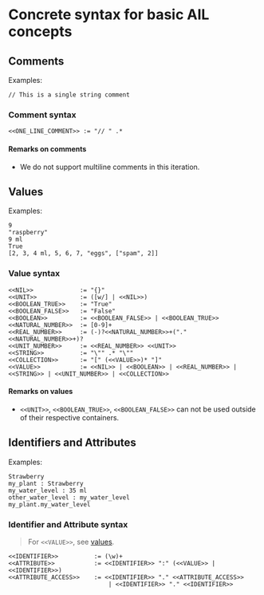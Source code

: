 # Concrete syntax for basic AIL concepts

## Comments

Examples:

```plaintext
// This is a single string comment
```

### Comment syntax

```plaintext
<<ONE_LINE_COMMENT>> := "// " .* 
```

#### Remarks on comments

- We do not support multiline comments in this iteration.

## Values

Examples:

```plaintext
9
"raspberry"
9 ml
True
[2, 3, 4 ml, 5, 6, 7, "eggs", ["spam", 2]]
```

### Value syntax

```f#
<<NIL>>             := "{}"
<<UNIT>>            := ([w/] | <<NIL>>)
<<BOOLEAN_TRUE>>    := "True"
<<BOOLEAN_FALSE>>   := "False"
<<BOOLEAN>>         := <<BOOLEAN_FALSE>> | <<BOOLEAN_TRUE>>
<<NATURAL_NUMBER>>  := [0-9]+
<<REAL_NUMBER>>     := (-)?<<NATURAL_NUMBER>>+("."<<NATURAL_NUMBER>>+)?
<<UNIT_NUMBER>>     := <<REAL_NUMBER>> <<UNIT>>
<<STRING>>          := "\"" .* "\""
<<COLLECTION>>      := "[" (<<VALUE>>)* "]"
<<VALUE>>           := <<NIL>> | <<BOOLEAN>> | <<REAL_NUMBER>> | <<STRING>> | <<UNIT_NUMBER>> | <<COLLECTION>>
```

#### Remarks on values

- `<<UNIT>>`, `<<BOOLEAN_TRUE>>`, `<<BOOLEAN_FALSE>>` can not be used outside of their respective containers.

## Identifiers and Attributes

Examples:

```plaintext
Strawberry
my_plant : Strawberry
my_water_level : 35 ml
other_water_level : my_water_level
my_plant.my_water_level
```

### Identifier and Attribute syntax

> For `<<VALUE>>`, see [values](#values).  

```f#
<<IDENTIFIER>>          := (\w)+
<<ATTRIBUTE>>           := <<IDENTIFIER>> ":" (<<VALUE>> | <<IDENTIFIER>>)
<<ATTRIBUTE_ACCESS>>    := <<IDENTIFIER>> "." <<ATTRIBUTE_ACCESS>>
                            | <<IDENTIFIER>> "." <<IDENTIFIER>>
```
